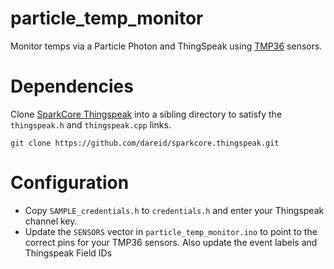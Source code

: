 # particle_temp_monitor
Monitor temps via a Particle Photon and ThingSpeak using
[TMP36](https://www.sparkfun.com/products/109880) sensors.

# Dependencies
Clone [SparkCore Thingspeak](https://github.com/dareid/sparkcore.thingspeak) into a sibling
directory to satisfy the ```thingspeak.h``` and ```thingspeak.cpp``` links.

    git clone https://github.com/dareid/sparkcore.thingspeak.git

# Configuration
* Copy ```SAMPLE_credentials.h``` to ```credentials.h``` and enter your Thingspeak channel key.
* Update the ```SENSORS``` vector in ```particle_temp_monitor.ino``` to point to the correct pins
  for your TMP36 sensors. Also update the event labels and Thingspeak Field IDs
